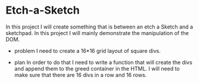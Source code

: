 # Etch-a-Sketch
In this project I will create something that is between an etch a Sketch
and a sketchpad. In this project I will mainly demonstrate the
manipulation of the DOM.


- problem 
I need to create a 16*16 grid layout of square divs. 

- plan
In order to do that I need to write a function that will create the divs
and append them to the greed container in the HTML. 
I will need to make sure that there are 16 divs in a row and 16 rows. 